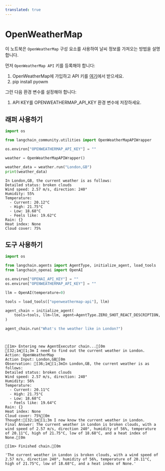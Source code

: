 ```yaml
---
translated: true
---
```


# OpenWeatherMap

이 노트북은 `OpenWeatherMap` 구성 요소를 사용하여 날씨 정보를 가져오는 방법을 설명합니다.

먼저 `OpenWeatherMap API` 키를 등록해야 합니다:

1. OpenWeatherMap에 가입하고 API 키를 [여기](https://openweathermap.org/api/)에서 받으세요.
2. pip install pyowm

그런 다음 환경 변수를 설정해야 합니다:
1. API KEY를 OPENWEATHERMAP_API_KEY 환경 변수에 저장하세요.

## 래퍼 사용하기

```python
import os

from langchain_community.utilities import OpenWeatherMapAPIWrapper

os.environ["OPENWEATHERMAP_API_KEY"] = ""

weather = OpenWeatherMapAPIWrapper()
```

```python
weather_data = weather.run("London,GB")
print(weather_data)
```

```output
In London,GB, the current weather is as follows:
Detailed status: broken clouds
Wind speed: 2.57 m/s, direction: 240°
Humidity: 55%
Temperature:
  - Current: 20.12°C
  - High: 21.75°C
  - Low: 18.68°C
  - Feels like: 19.62°C
Rain: {}
Heat index: None
Cloud cover: 75%
```

## 도구 사용하기

```python
import os

from langchain.agents import AgentType, initialize_agent, load_tools
from langchain_openai import OpenAI

os.environ["OPENAI_API_KEY"] = ""
os.environ["OPENWEATHERMAP_API_KEY"] = ""

llm = OpenAI(temperature=0)

tools = load_tools(["openweathermap-api"], llm)

agent_chain = initialize_agent(
    tools=tools, llm=llm, agent=AgentType.ZERO_SHOT_REACT_DESCRIPTION, verbose=True
)
```

```python
agent_chain.run("What's the weather like in London?")
```

```output


[1m> Entering new AgentExecutor chain...[0m
[32;1m[1;3m I need to find out the current weather in London.
Action: OpenWeatherMap
Action Input: London,GB[0m
Observation: [36;1m[1;3mIn London,GB, the current weather is as follows:
Detailed status: broken clouds
Wind speed: 2.57 m/s, direction: 240°
Humidity: 56%
Temperature:
  - Current: 20.11°C
  - High: 21.75°C
  - Low: 18.68°C
  - Feels like: 19.64°C
Rain: {}
Heat index: None
Cloud cover: 75%[0m
Thought:[32;1m[1;3m I now know the current weather in London.
Final Answer: The current weather in London is broken clouds, with a wind speed of 2.57 m/s, direction 240°, humidity of 56%, temperature of 20.11°C, high of 21.75°C, low of 18.68°C, and a heat index of None.[0m

[1m> Finished chain.[0m
```

```output
'The current weather in London is broken clouds, with a wind speed of 2.57 m/s, direction 240°, humidity of 56%, temperature of 20.11°C, high of 21.75°C, low of 18.68°C, and a heat index of None.'
```
